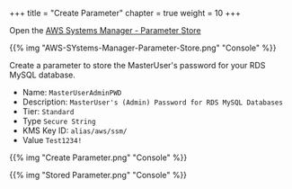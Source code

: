 +++
title = "Create Parameter"
chapter = true
weight = 10
+++

Open the [AWS Systems Manager - Parameter Store](https://console.aws.amazon.com/systems-manager/parameters)

{{% img "AWS-SYstems-Manager-Parameter-Store.png" "Console" %}} 

Create a parameter to store the MasterUser's password for your RDS MySQL database.
- Name: `MasterUserAdminPWD`
- Description: `MasterUser's (Admin) Password for RDS MySQL Databases`
- Tier: `Standard`
- Type `Secure String`
- KMS Key ID: `alias/aws/ssm/`
- Value `Test1234!`

{{% img "Create Parameter.png" "Console" %}} 

{{% img "Stored Parameter.png" "Console" %}} 

